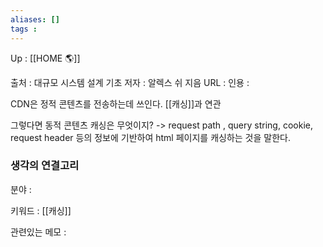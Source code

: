 ```yaml
---
aliases: []
tags : 
---
```

Up : [[HOME 🌎]]

출처 : 대규모 시스템 설계 기초 
저자 : 알렉스 쉬 지음
URL : 
인용 : 

CDN은 정적 콘텐츠를 전송하는데 쓰인다. [[캐싱]]과 연관


그렇다면 동적 콘텐츠 캐싱은 무엇이지? 
-> request path , query string, cookie, request header 등의 정보에 기반하여 html 페이지를 캐싱하는 것을 말한다. 



### 생각의 연결고리
분야 :

키워드 : [[캐싱]]

관련있는 메모 :
